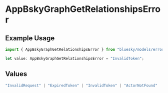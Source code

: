 # AppBskyGraphGetRelationshipsError

## Example Usage

```typescript
import { AppBskyGraphGetRelationshipsError } from "bluesky/models/errors";

let value: AppBskyGraphGetRelationshipsError = "InvalidToken";
```

## Values

```typescript
"InvalidRequest" | "ExpiredToken" | "InvalidToken" | "ActorNotFound"
```